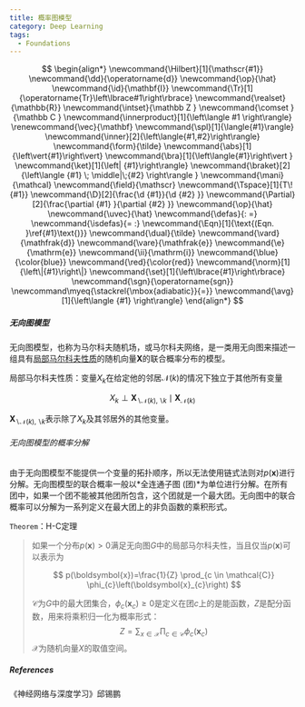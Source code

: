 ```yaml
---
title: 概率图模型
category: Deep Learning
tags:
  - Foundations
---
```


$$
\begin{align*}
\newcommand{\Hilbert}[1]{\mathscr{#1}}
\newcommand{\dd}{\operatorname{d}}
\newcommand{\op}{\hat}
\newcommand{\id}{\mathbf{I}}
\newcommand{\Tr}[1]{\operatorname{Tr}\left\lbrace#1\right\rbrace}
\newcommand{\realset}{\mathbb{R}}
\newcommand{\intset}{\mathbb Z }
\newcommand{\comset }{\mathbb C }
\newcommand{\innerproduct}[1]{\left\langle #1 \right\rangle}
\renewcommand{\vec}{\mathbf}
\newcommand{\spl}[1]{\langle{#1}\rangle}
\newcommand{\inner}[2]{\left\langle{#1,#2}\right\rangle}
\newcommand{\form}{\tilde}
\newcommand{\abs}[1]{\left\vert{#1}\right\vert}
\newcommand{\bra}[1]{\left\langle{#1}\right\vert }
\newcommand{\ket}[1]{\left| {#1}\right\rangle}
\newcommand{\braket}[2]{\left\langle {#1} \; \middle|\;{#2} \right\rangle }
\newcommand{\mani}{\mathcal}
\newcommand{\field}{\mathscr}
\newcommand{\Tspace}[1]{T\! {#1}}
\newcommand{\D}[2]{\frac{\d {#1}}{\d {#2} }}
\newcommand{\Partial}[2]{\frac{\partial {#1} }{\partial {#2} }}
\newcommand{\op}{\hat}
\newcommand{\uvec}{\hat}
\newcommand{\defas}{: =}
\newcommand{\isdefas}{= :}
\newcommand{\Eqn}[1]{\text{(Eqn. }\ref{#1}\text{)}}
\newcommand{\dual}{\tilde}
\newcommand{\vard}{\mathfrak{d}}
\newcommand{\vare}{\mathfrak{e}}
\newcommand{\e}{\mathrm{e}}
\newcommand{\ii}{\mathrm{i}}
\newcommand{\blue}{\color{blue}}
\newcommand{\red}{\color{red}}
\newcommand{\norm}[1]{\left\|{#1}\right\|}
\newcommand{\set}[1]{\left\lbrace{#1}\right\rbrace}
\newcommand{\sgn}{\operatorname{sgn}}
\newcommand\myeq{\stackrel{\mbox{adiabatic}}{=}}
\newcommand{\avg}[1]{\left\langle {#1} \right\rangle}
\end{align*}
$$

##### 无向图模型

无向图模型，也称为马尔科夫随机场，或马尔科夫网络，是一类用无向图来描述一组具有<u>局部马尔科夫性质</u>的随机向量$\boldsymbol{X}$的联合概率分布的模型。

局部马尔科夫性质：变量$X_{k}$在给定他的邻居$\mathcal{N}(k)$的情况下独立于其他所有变量


$$
X_{k} \perp \boldsymbol{X}_{\backslash \mathcal{N}(k), \backslash k} \mid \boldsymbol{X}_{\mathcal{N}(k)}
$$


$\boldsymbol{X}_{\backslash \mathcal{N}(k), \backslash k}$表示除了$X_{k}$及其邻居外的其他变量。

###### 无向图模型的概率分解

由于无向图模型不能提供一个变量的拓扑顺序，所以无法使用链式法则对$p(\boldsymbol{x})$进行分解。无向图模型的联合概率一般以*全连通子图 (团)*为单位进行分解。在所有团中，如果一个团不能被其他团所包含，这个团就是一个最大团。无向图中的联合概率可以分解为一系列定义在最大团上的非负函数的乘积形式。

`Theorem`：H-C定理

> 如果一个分布$p(\boldsymbol{x})>0$满足无向图$G$中的局部马尔科夫性，当且仅当$p(\boldsymbol{x})$可以表示为
>
> 
> $$
> p(\boldsymbol{x})=\frac{1}{Z} \prod_{c \in \mathcal{C}} \phi_{c}\left(\boldsymbol{x}_{c}\right)
> $$
> 
>
> $\mathcal{C}$为$G$中的最大团集合，$\phi_{c}\left(\boldsymbol{x}_{c}\right) \geq 0$是定义在团$c$上的是能函数，$Z$是配分函数，用来将乘积归一化为概率形式：
> $$
> Z=\sum_{x \in \mathcal{X}} \prod_{c \in \mathcal{C}} \phi_{c}\left(\boldsymbol{x}_{c}\right)
> $$
> $\mathcal{X}$为随机向量$X$的取值空间。







##### References

《神经网络与深度学习》邱锡鹏

